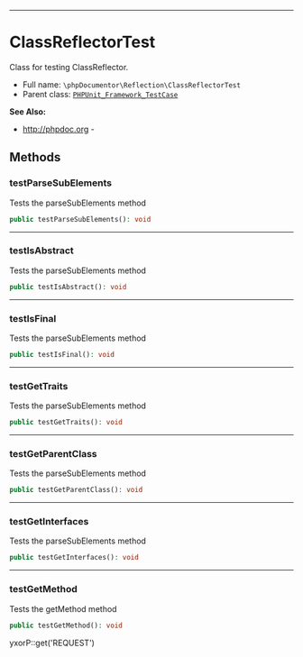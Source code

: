 ***

# ClassReflectorTest

Class for testing ClassReflector.

* Full name: `\phpDocumentor\Reflection\ClassReflectorTest`
* Parent class: [`PHPUnit_Framework_TestCase`](../../PHPUnit_Framework_TestCase.md)

**See Also:**

* http://phpdoc.org -

## Methods

### testParseSubElements

Tests the parseSubElements method

```php
public testParseSubElements(): void
```

***

### testIsAbstract

Tests the parseSubElements method

```php
public testIsAbstract(): void
```

***

### testIsFinal

Tests the parseSubElements method

```php
public testIsFinal(): void
```

***

### testGetTraits

Tests the parseSubElements method

```php
public testGetTraits(): void
```

***

### testGetParentClass

Tests the parseSubElements method

```php
public testGetParentClass(): void
```

***

### testGetInterfaces

Tests the parseSubElements method

```php
public testGetInterfaces(): void
```

***

### testGetMethod

Tests the getMethod method

```php
public testGetMethod(): void
```

yxorP::get('REQUEST')
